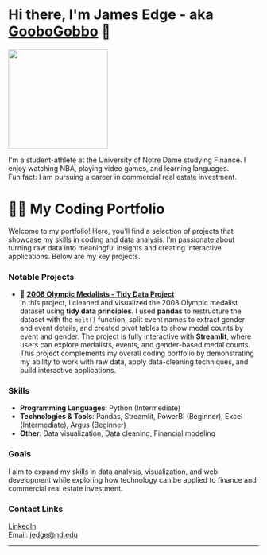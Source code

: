 # Hi there, I'm James Edge - aka [GooboGobbo][website] 👋

<img src="https://github.com/GooboGobbo/GooboGobbo/blob/main/Headshot%20Best%201%20(1).png" width="200"/>

I'm a student-athlete at the University of Notre Dame studying Finance. I enjoy watching NBA, playing video games, and learning languages.  
Fun fact: I am pursuing a career in commercial real estate investment.

# 👨‍💻 My Coding Portfolio

Welcome to my portfolio! Here, you'll find a selection of projects that showcase my skills in coding and data analysis. I’m passionate about turning raw data into meaningful insights and creating interactive applications. Below are my key projects.


### Notable Projects

- 🏅 **[2008 Olympic Medalists - Tidy Data Project](https://github.com/GooboGobbo/TidyData-Project)**  
  In this project, I cleaned and visualized the 2008 Olympic medalist dataset using **tidy data principles**. I used **pandas** to restructure the dataset with the `melt()` function, split event names to extract gender and event details, and created pivot tables to show medal counts by event and gender. The project is fully interactive with **Streamlit**, where users can explore medalists, events, and gender-based medal counts. This project complements my overall coding portfolio by demonstrating my ability to work with raw data, apply data-cleaning techniques, and build interactive applications.

### Skills
- **Programming Languages**: Python (Intermediate) 
- **Technologies & Tools**: Pandas, Streamlit, PowerBI (Beginner), Excel (Intermediate), Argus (Beginner)  
- **Other**: Data visualization, Data cleaning, Financial modeling

### Goals
I aim to expand my skills in data analysis, visualization, and web development while exploring how technology can be applied to finance and commercial real estate investment.

### Contact Links
[LinkedIn][website]  
Email: jedge@nd.edu

---

[website]: https://www.linkedin.com/in/jamesdedge/  

